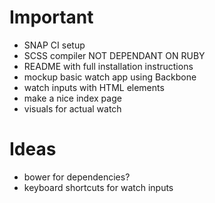 # Important

- SNAP CI setup
- SCSS compiler NOT DEPENDANT ON RUBY
- README with full installation instructions
- mockup basic watch app using Backbone
- watch inputs with HTML elements
- make a nice index page
- visuals for actual watch

# Ideas
- bower for dependencies?
- keyboard shortcuts for watch inputs

